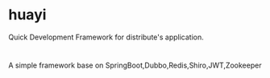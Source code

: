 # huayi
Quick Development Framework for distribute's application.

#
A simple framework base on SpringBoot,Dubbo,Redis,Shiro,JWT,Zookeeper
